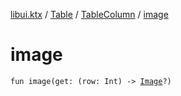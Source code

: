 [libui.ktx](../../README.md) / [Table](../README.md) / [TableColumn](README.md) / [image](image.md)

# image

`fun image(get: (row: Int) -> `[`Image`](../../../libui.ktx.draw/-image/README.md)`?)`
